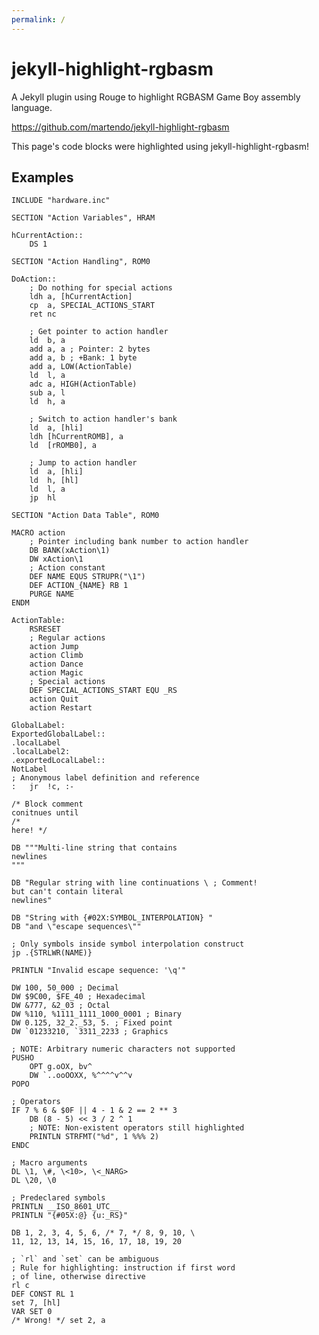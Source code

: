 ```yaml
---
permalink: /
---
```


# jekyll-highlight-rgbasm

A Jekyll plugin using Rouge to highlight RGBASM Game Boy assembly language.

<https://github.com/martendo/jekyll-highlight-rgbasm>

This page's code blocks were highlighted using jekyll-highlight-rgbasm!

## Examples

<div id="style-container" style="display: none;">
	<label for="style-select">Style:</label>
	<br>
	<select id="style-select">
		{% for style in site.styles %}
			<option>{{ style }}</option>
		{% endfor %}
	</select>
</div>

```rgbasm
INCLUDE "hardware.inc"

SECTION "Action Variables", HRAM

hCurrentAction::
	DS 1

SECTION "Action Handling", ROM0

DoAction::
	; Do nothing for special actions
	ldh	a, [hCurrentAction]
	cp	a, SPECIAL_ACTIONS_START
	ret	nc

	; Get pointer to action handler
	ld	b, a
	add	a, a ; Pointer: 2 bytes
	add	a, b ; +Bank: 1 byte
	add	a, LOW(ActionTable)
	ld	l, a
	adc	a, HIGH(ActionTable)
	sub	a, l
	ld	h, a

	; Switch to action handler's bank
	ld	a, [hli]
	ldh	[hCurrentROMB], a
	ld	[rROMB0], a

	; Jump to action handler
	ld	a, [hli]
	ld	h, [hl]
	ld	l, a
	jp	hl

SECTION "Action Data Table", ROM0

MACRO action
	; Pointer including bank number to action handler
	DB BANK(xAction\1)
	DW xAction\1
	; Action constant
	DEF NAME EQUS STRUPR("\1")
	DEF ACTION_{NAME} RB 1
	PURGE NAME
ENDM

ActionTable:
	RSRESET
	; Regular actions
	action Jump
	action Climb
	action Dance
	action Magic
	; Special actions
	DEF SPECIAL_ACTIONS_START EQU _RS
	action Quit
	action Restart
```

```rgbasm
GlobalLabel:
ExportedGlobalLabel::
.localLabel
.localLabel2:
.exportedLocalLabel::
NotLabel
; Anonymous label definition and reference
:	jr	!c, :-

/* Block comment
conitnues until
/*
here! */

DB """Multi-line string that contains
newlines
"""

DB "Regular string with line continuations \ ; Comment!
but can't contain literal
newlines"

DB "String with {#02X:SYMBOL_INTERPOLATION} "
DB "and \"escape sequences\""

; Only symbols inside symbol interpolation construct
jp .{STRLWR(NAME)}

PRINTLN "Invalid escape sequence: '\q'"

DW 100, 50_000 ; Decimal
DW $9C00, $FE_40 ; Hexadecimal
DW &777, &2_03 ; Octal
DW %110, %1111_1111_1000_0001 ; Binary
DW 0.125, 32_2._53, 5. ; Fixed point
DW `01233210, `3311_2233 ; Graphics

; NOTE: Arbitrary numeric characters not supported
PUSHO
	OPT g.oOX, bv^
	DW `..ooOOXX, %^^^^v^^v
POPO

; Operators
IF 7 % 6 & $0F || 4 - 1 & 2 == 2 ** 3
	DB (8 - 5) << 3 / 2 ^ 1
	; NOTE: Non-existent operators still highlighted
	PRINTLN STRFMT("%d", 1 %%% 2)
ENDC

; Macro arguments
DL \1, \#, \<10>, \<_NARG>
DL \20, \0

; Predeclared symbols
PRINTLN __ISO_8601_UTC__
PRINTLN "{#05X:@} {u:_RS}"

DB 1, 2, 3, 4, 5, 6, /* 7, */ 8, 9, 10, \
11, 12, 13, 14, 15, 16, 17, 18, 19, 20

; `rl` and `set` can be ambiguous
; Rule for highlighting: instruction if first word
; of line, otherwise directive
rl c
DEF CONST RL 1
set 7, [hl]
VAR SET 0
/* Wrong! */ set 2, a
```
